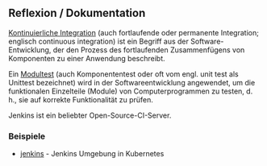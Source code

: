 Reflexion / Dokumentation
-------------------------

[Kontinuierliche Integration](https://de.wikipedia.org/wiki/Kontinuierliche_Integration) (auch fortlaufende oder permanente Integration; englisch continuous integration) ist ein Begriff aus der Software-Entwicklung, der den Prozess des fortlaufenden Zusammenfügens von Komponenten zu einer Anwendung beschreibt. 

Ein [Modultest](https://de.wikipedia.org/wiki/Modultest) (auch Komponententest oder oft vom engl. unit test als Unittest bezeichnet) wird in der Softwareentwicklung angewendet, um die funktionalen Einzelteile (Module) von Computerprogrammen zu testen, d. h., sie auf korrekte Funktionalität zu prüfen.

Jenkins ist ein beliebter Open-Source-CI-Server.

### Beispiele

* [jenkins](https://github.com/mc-b/dok/tree/master/devops#jenkins-mit-blueocean) - Jenkins Umgebung in Kubernetes

